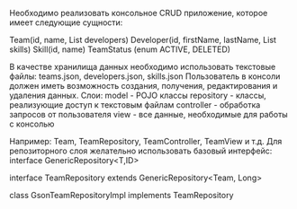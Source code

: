 Необходимо реализовать консольное CRUD приложение, которое имеет следующие сущности:

Team(id, name, List<Developer> developers)
Developer(id, firstName, lastName, List<Skill> skills)
Skill(id, name)
TeamStatus (enum ACTIVE, DELETED)

В качестве хранилища данных необходимо использовать текстовые файлы:
teams.json, developers.json, skills.json
Пользователь в консоли должен иметь возможность создания, получения, редактирования и удаления данных.
Слои:
model - POJO классы
repository - классы, реализующие доступ к текстовым файлам
controller - обработка запросов от пользователя
view - все данные, необходимые для работы с консолью

Например: Team, TeamRepository, TeamController, TeamView и т.д.
Для репозиторного слоя желательно использовать базовый интерфейс:
interface GenericRepository<T,ID>



interface TeamRepository extends GenericRepository<Team, Long>

class GsonTeamRepositoryImpl implements TeamRepository
